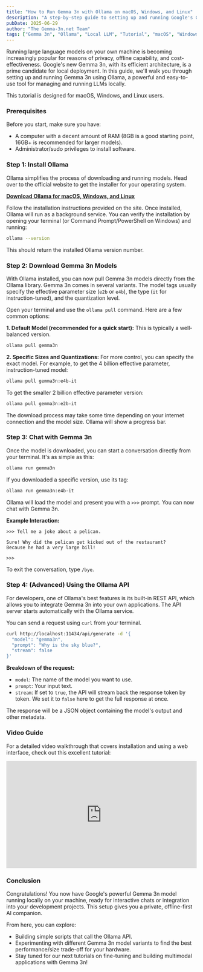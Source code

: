 ```yaml
---
title: "How to Run Gemma 3n with Ollama on macOS, Windows, and Linux"
description: "A step-by-step guide to setting up and running Google's Gemma 3n models locally using Ollama. Cover installation, model pulling, and basic interactions on all major operating systems."
pubDate: 2025-06-29
author: "The Gemma-3n.net Team"
tags: ["Gemma 3n", "Ollama", "Local LLM", "Tutorial", "macOS", "Windows", "Linux"]
---
```


Running large language models on your own machine is becoming increasingly popular for reasons of privacy, offline capability, and cost-effectiveness. Google's new Gemma 3n, with its efficient architecture, is a prime candidate for local deployment. In this guide, we'll walk you through setting up and running Gemma 3n using Ollama, a powerful and easy-to-use tool for managing and running LLMs locally.

This tutorial is designed for macOS, Windows, and Linux users.

### Prerequisites

Before you start, make sure you have:
- A computer with a decent amount of RAM (8GB is a good starting point, 16GB+ is recommended for larger models).
- Administrator/sudo privileges to install software.

### Step 1: Install Ollama

Ollama simplifies the process of downloading and running models. Head over to the official website to get the installer for your operating system.

[**Download Ollama for macOS, Windows, and Linux**](https://ollama.com/download)

Follow the installation instructions provided on the site. Once installed, Ollama will run as a background service. You can verify the installation by opening your terminal (or Command Prompt/PowerShell on Windows) and running:

```bash
ollama --version
```

This should return the installed Ollama version number.

### Step 2: Download Gemma 3n Models

With Ollama installed, you can now pull Gemma 3n models directly from the Ollama library. Gemma 3n comes in several variants. The model tags usually specify the effective parameter size (`e2b` or `e4b`), the type (`it` for instruction-tuned), and the quantization level.

Open your terminal and use the `ollama pull` command. Here are a few common options:

**1. Default Model (recommended for a quick start):**
This is typically a well-balanced version.

```bash
ollama pull gemma3n
```

**2. Specific Sizes and Quantizations:**
For more control, you can specify the exact model. For example, to get the 4 billion effective parameter, instruction-tuned model:

```bash
ollama pull gemma3n:e4b-it
```

To get the smaller 2 billion effective parameter version:
```bash
ollama pull gemma3n:e2b-it
```

The download process may take some time depending on your internet connection and the model size. Ollama will show a progress bar.

### Step 3: Chat with Gemma 3n

Once the model is downloaded, you can start a conversation directly from your terminal. It's as simple as this:

```bash
ollama run gemma3n
```

If you downloaded a specific version, use its tag:
```bash
ollama run gemma3n:e4b-it
```

Ollama will load the model and present you with a `>>>` prompt. You can now chat with Gemma 3n.

**Example Interaction:**

```
>>> Tell me a joke about a pelican.

Sure! Why did the pelican get kicked out of the restaurant?
Because he had a very large bill!

>>>
```

To exit the conversation, type `/bye`.

### Step 4: (Advanced) Using the Ollama API

For developers, one of Ollama's best features is its built-in REST API, which allows you to integrate Gemma 3n into your own applications. The API server starts automatically with the Ollama service.

You can send a request using `curl` from your terminal.

```bash
curl http://localhost:11434/api/generate -d '{
  "model": "gemma3n",
  "prompt": "Why is the sky blue?",
  "stream": false
}'
```

**Breakdown of the request:**
- `model`: The name of the model you want to use.
- `prompt`: Your input text.
- `stream`: If set to `true`, the API will stream back the response token by token. We set it to `false` here to get the full response at once.

The response will be a JSON object containing the model's output and other metadata.

### Video Guide

For a detailed video walkthrough that covers installation and using a web interface, check out this excellent tutorial:

<div style="position: relative; padding-bottom: 56.25%; height: 0; overflow: hidden; max-width: 100%; height: auto;">
    <iframe 
        src="https://www.youtube.com/embed/QEwJeU8vF7A" 
        frameborder="0" 
        allow="accelerometer; autoplay; clipboard-write; encrypted-media; gyroscope; picture-in-picture" 
        allowfullscreen
        style="position: absolute; top: 0; left: 0; width: 100%; height: 100%;">
    </iframe>
</div>

### Conclusion

Congratulations! You now have Google's powerful Gemma 3n model running locally on your machine, ready for interactive chats or integration into your development projects. This setup gives you a private, offline-first AI companion.

From here, you can explore:
- Building simple scripts that call the Ollama API.
- Experimenting with different Gemma 3n model variants to find the best performance/size trade-off for your hardware.
- Stay tuned for our next tutorials on fine-tuning and building multimodal applications with Gemma 3n! 